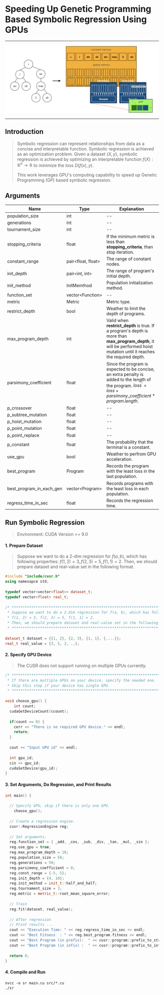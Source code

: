 # Speeding Up Genetic Programming Based Symbolic Regression Using GPUs

------

![](./images/speeding_up_using_gpus.png)

------

## Introduction 

> Symbolic regression can represent relationships from data as a concise and interpretable function. Symbolic regression is achieved as an optimization problem. Given a dataset $(X, y)$, symbolic regression is achieved by optimizing an interpretable function $f(X) : \mathbb{R}^n \to \mathbb{R}$ to minimize the loss $D(f(x), y)$.
>
> This work leverages GPU's computing capability to speed up Genetic Programming (GP) based symbolic regression.




## Arguments

| Name                     | Type                 | Explanation                                                  |
| ------------------------ | -------------------- | ------------------------------------------------------------ |
| population_size          | int                  | --                                                           |
| generations              | int                  | --                                                           |
| tournament_size          | int                  | --                                                           |
| stopping_criteria        | float                | If the minimum metric is less than **stopping_criteria**, than stop iteration. |
| constant_range           | pair\<float, float\> | The range of constant nodes.                                 |
| init_depth               | pair\<int, int\>     | The range of program's initial depth.                        |
| init_method              | InitMemthod          | Population initialization method.                            |
| function_set             | vector\<Function\>   | --                                                           |
| metric                   | Metric               | Metric type.                                                 |
| restrict_depth           | bool                 | Weather to limit the depth of programs.                      |
| max_program_depth        | int                  | Valid when **restrict_depth** is true. If a program's depth is more than **max_program_depth**, it will be performed hoist mutation until it reaches the required depth. |
| parsimony_coefficient    | float                | Since the program is expected to be concise, an extra penalty is added to the length of the program. $loss^{\prime} = loss + parsimony\_coefficient * program.length$. |
| p_crossover              | float                | --                                                           |
| p_subtree_mutation       | float                | --                                                           |
| p_hoist_mutation         | float                | --                                                           |
| p_point_mutation         | float                | --                                                           |
| p_point_replace          | float                | --                                                           |
| p_constant               | float                | The probability that the terminal is a constant.             |
| use_gpu                  | bool                 | Weather to perfrom GPU acceleration.                         |
| best_program             | Program              | Records the program with the least loss in the last population. |
| best_program_in_each_gen | vector\<Program\>    | Records programs with the least loss in each population.     |
| regress_time_in_sec      | float                | Records the regression time.                                 |



## Run Symbolic Regression

> Environment: CUDA Version >= 9.0



#### 1. Prepare Dataset

> Suppose we want to do a 2-dim regression for $f(a, b)$, which has following properties: $f(1, 2) = 3, f(2, 3) = 5, f(1, 1) = 2$. Then, we should prepare dataset and real-value set in the following format.

```c++
#include "include/cusr.h"
using namesapce std;

typedef vector<vector<float>> dataset_t; 
typedef vector<float> real_t;

/* **************************************************************************************
 * Suppose we want to do a 2-dim regression for f(a, b), which has following properties:
 * f(1, 2) = 3, f(2, 3) = 5, f(1, 1) = 2.
 * Then, we should prepare dataset and real-value set in the following format.
 * ************************************************************************************** */

dataset_t dataset = {{1, 2}, {2, 3}, {1, 1}, {....}};
real_t real_value = {3, 5, 2, ..};
```



#### 2. Specify GPU Device

> The CUSR does not support running on multiple GPUs currently.

```c++
/* **************************************************************************************
 * If there are multiple GPUs on your device, specify the needed one.
 * Skip this step if your device has single GPU.
 * ************************************************************************************** */

void choose_gpu() {
	int count;
  cudaGetDeviceCount(&count);
  
  if(count == 0) {
    cerr << "There is no required GPU device." << endl;
    return;
  }
  
  cout << "Input GPU id" << endl;
  
  int gpu_id;
  cin >> gpu_id;
  cudaSetDevice(gpu_id);
}
```



#### 3. Set Arguments, Do Regression, and Print Results

```c++
int main() {
	
  // Specify GPU, skip if there is only one GPU.
	choose_gpu();

  // Create a regression engine.
  cusr::RegressionEngine reg;

  // Set arguments.
  reg.function_set = { _add, _cos, _sub, _div, _tan, _mul, _sin };
  reg.use_gpu = true;            
  reg.max_program_depth = 10;                      
  reg.population_size = 50;
  reg.generations = 50;
  reg.parsimony_coefficient = 0;        
  reg.const_range = {-5, 5};     
  reg.init_depth = {4, 10};      
  reg.init_method = init_t::half_and_half;  
  reg.tournament_size = 3;                  
  reg.metric = metric_t::root_mean_square_error; 

  // Train
  reg.fit(dataset, real_value); 
	
  // After regression
  // Print results ...
  cout << "Execution Time: " << reg.regress_time_in_sec << endl;
  cout << "Best Fitness  : " << reg.best_program.fitness << endl;
  cout << "Best Program (in prefix):  " << cusr::program::prefix_to_string(reg.best_program.prefix) << endl;
  cout << "Best Program (in infix) :  " << cusr::program::prefix_to_infix(reg.best_program.prefix) << endl;
  
  return 0;
}
```



#### 4. Compile and Run

```shell
nvcc -o sr main.cu src/*.cu
./sr
```
